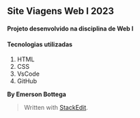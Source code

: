 ## Site Viagens Web I 2023
#### Projeto desenvolvido na disciplina de Web I

#### Tecnologias utilizadas

 1. HTML
 2. CSS
 3. VsCode
 4. GitHub

**By Emerson Bottega**


> Written with [StackEdit](https://stackedit.io/).


